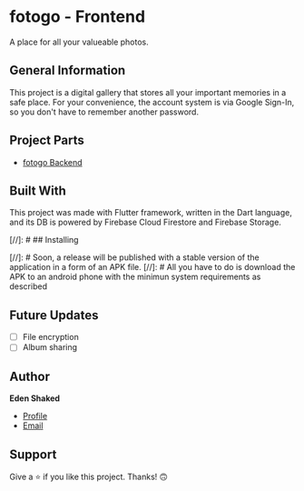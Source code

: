 # fotogo - Frontend

A place for all your valueable photos.

## General Information

This project is a digital gallery that stores all your important memories in a safe place.
For your convenience, the account system is via Google Sign-In, so you don't have to remember another password.

## Project Parts

- [fotogo Backend](https://github.com/Roky360/fotogo-bakcend "fotogo backend source code")

## Built With

This project was made with Flutter framework, written in the Dart language, and its DB is powered by Firebase Cloud Firestore and Firebase Storage.

[//]: # ## Installing

[//]: # Soon, a release will be published with a stable version of the application in a form of an APK file.
[//]: # All you have to do is download the APK to an android phone with the minimun system requirements as described



## Future Updates

- [ ] File encryption
- [ ] Album sharing

## Author

**Eden Shaked**

- [Profile](https://github.com/Roky360 "Eden Shaked")
- [Email](mailto:edenshkd@gmail.com?subject=Hi! "edenshkd@gmail.com")

## Support

Give a ⭐️ if you like this project. Thanks! 🙃

